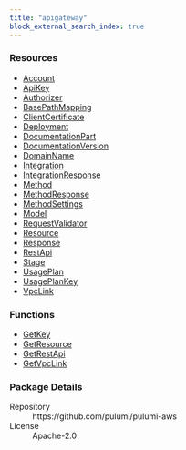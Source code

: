 ```yaml
---
title: "apigateway"
block_external_search_index: true
---
```


<!-- WARNING: this file was generated by Pulumi Docs Generator. -->
<!-- Do not edit by hand unless you're certain you know what you are doing! -->

<h3>Resources</h3>
<ul class="api">
    <li><a href="account"><span class="symbol resource"></span>Account</a></li>
    <li><a href="apikey"><span class="symbol resource"></span>ApiKey</a></li>
    <li><a href="authorizer"><span class="symbol resource"></span>Authorizer</a></li>
    <li><a href="basepathmapping"><span class="symbol resource"></span>BasePathMapping</a></li>
    <li><a href="clientcertificate"><span class="symbol resource"></span>ClientCertificate</a></li>
    <li><a href="deployment"><span class="symbol resource"></span>Deployment</a></li>
    <li><a href="documentationpart"><span class="symbol resource"></span>DocumentationPart</a></li>
    <li><a href="documentationversion"><span class="symbol resource"></span>DocumentationVersion</a></li>
    <li><a href="domainname"><span class="symbol resource"></span>DomainName</a></li>
    <li><a href="integration"><span class="symbol resource"></span>Integration</a></li>
    <li><a href="integrationresponse"><span class="symbol resource"></span>IntegrationResponse</a></li>
    <li><a href="method"><span class="symbol resource"></span>Method</a></li>
    <li><a href="methodresponse"><span class="symbol resource"></span>MethodResponse</a></li>
    <li><a href="methodsettings"><span class="symbol resource"></span>MethodSettings</a></li>
    <li><a href="model"><span class="symbol resource"></span>Model</a></li>
    <li><a href="requestvalidator"><span class="symbol resource"></span>RequestValidator</a></li>
    <li><a href="resource"><span class="symbol resource"></span>Resource</a></li>
    <li><a href="response"><span class="symbol resource"></span>Response</a></li>
    <li><a href="restapi"><span class="symbol resource"></span>RestApi</a></li>
    <li><a href="stage"><span class="symbol resource"></span>Stage</a></li>
    <li><a href="usageplan"><span class="symbol resource"></span>UsagePlan</a></li>
    <li><a href="usageplankey"><span class="symbol resource"></span>UsagePlanKey</a></li>
    <li><a href="vpclink"><span class="symbol resource"></span>VpcLink</a></li>
</ul>

<h3>Functions</h3>
<ul class="api">
    <li><a href="getkey"><span class="symbol datasource"></span>GetKey</a></li>
    <li><a href="getresource"><span class="symbol datasource"></span>GetResource</a></li>
    <li><a href="getrestapi"><span class="symbol datasource"></span>GetRestApi</a></li>
    <li><a href="getvpclink"><span class="symbol datasource"></span>GetVpcLink</a></li>
</ul>

<h3>Package Details</h3>
<dl class="package-details">
	<dt>Repository</dt>
	<dd>https://github.com/pulumi/pulumi-aws</dd>
	<dt>License</dt>
	<dd>Apache-2.0</dd>
</dl>

